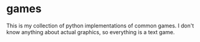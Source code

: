 games
=====

This is my collection of python implementations of common games. I don't know anything about actual graphics, so everything is a text game.
